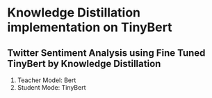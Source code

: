 # Knowledge Distillation implementation on TinyBert

## Twitter Sentiment Analysis using Fine Tuned TinyBert by Knowledge Distillation

1. Teacher Model: Bert
2. Student Mode: TinyBert
